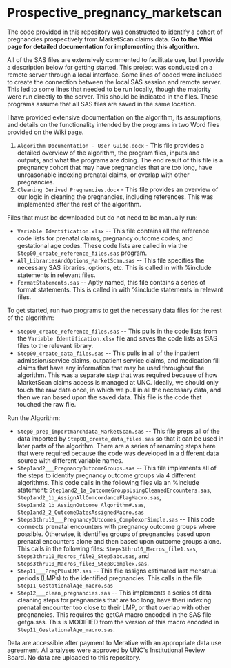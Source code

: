 # Prospective_pregnancy_marketscan

The code provided in this repository was constructed to identify a cohort of pregnancies prospectively from MarketScan claims data. **Go to the Wiki page for detailed documentation for implementing this algorithm.**

All of the SAS files are extensively commented to facilitate use, but I provide a description below for getting started. This project was conducted on a remote server through a local interface. Some lines of coded were included to create the connection between the local SAS session and remote server. This led to some lines that needed to be run locally, though the majority were run directly to the server. This should be indicated in the files. These programs assume that all SAS files are saved in the same location.

I have provided extensive documentation on the algorithm, its assumptions, and details on the functionality intended by the programs in two Word files provided on the Wiki page.
1. `Algorithm Documentation - User Guide.docx` - This file provides a detailed overview of the algorithm, the program files, inputs and outputs, and what the programs are doing. The end result of this file is a pregnancy cohort that may have pregnancies that are too long, have unreasonable indexing prenatal claims, or overlap with other pregnancies.
2. `Cleaning Derived Pregnancies.docx` - This file provides an overview of our logic in cleaning the pregnancies, including references. This was implemented after the rest of the algorithm.

Files that must be downloaded but do not need to be manually run:
- `Variable Identification.xlsx` -- This file contains all the reference code lists for prenatal claims, pregnancy outcome codes, and gestational age codes. These code lists are called in via the `Step00_create_reference_files.sas` program.
- `All_LibrariesAndOptions_MarketScan.sas` -- This file specifies the necessary SAS libraries, options, etc. This is called in with %include statements in relevant files.
- `FormatStatements.sas` -- Aptly named, this file contains a series of format statements. This is called in with %include statements in relevant files.

To get started, run two programs to get the necessary data files for the rest of the algorithm:
- `Step00_create_reference_files.sas` -- This pulls in the code lists from the `Variable Identification.xlsx` file and saves the code lists as SAS files to the relevant library.
- `Step00_create_data_files.sas` -- This pulls in all of the inpatient admission/service claims, outpatient service claims, and medication fill claims that have any information that may be used throughout the algorithm. This was a separate step that was required because of how MarketScan claims access is managed at UNC. Ideally, we should only touch the raw data once, in which we pull in all the necessary data, and then we ran based upon the saved data. This file is the code that touched the raw file.

Run the Algorithm:
- `Step0_prep_importmarchdata_MarketScan.sas` -- This file preps all of the data imported by `Step00_create_data_files.sas` so that it can be used in later parts of the algorithm. There are a series of renaming steps here that were required because the code was developed in a different data source with different variable names.
- `Step1and2___PregnancyOutcomeGroups.sas` -- This file implements all of the steps to identify pregnancy outcome groups via 4 different algorithms. This code calls in the following files via an %include statement: `Step1and2_1a_OutcomeGroupsUsingCleanedEncounters.sas`, `Step1and2_1b_AssignAllConcordanceFlagMacro.sas`, `Step1and2_1b_AssignOutcome_Algorithm#.sas`, `Step1and2_2_OutcomeDatesAssignedMacro.sas`
- `Steps3thru10___PregnancyOUtcomes_ComplexorSimple.sas` -- This code connects prenatal encounters with pregnancy outcome groups where possible. Otherwise, it identifies groups of pregnancies based upon prenatal encounters alone and then based upon outcome groups alone. This calls in the following files: `Steps3thru10_Macros_file1.sas`, `Steps3thru10_Macros_file2_Step5abc.sas`, and `Steps3thru10_Macros_file3_Step8Complex.sas`.
- `Step11___PregPlusLMP.sas` -- This file assigns estimated last menstrual periods (LMPs) to the identified pregnancies. This calls in the file `Step11_GestationalAge_macro.sas`
- `Step12___clean_pregnancies.sas` -- This implements a series of data cleaning steps for pregnancies that are too long, have theri indexing prenatal encounter too close to their LMP, or that overlap with other pregnancies. This requires the getGA macro encoded in the SAS file getga.sas. This is MODIFIED from the version of this macro encoded in `Step11_GestationalAge_macro.sas`.

Data are accessible after payment to Merative with an appropriate data use agreement. All analyses were approved by UNC's Institutional Review Board. No data are uploaded to this repository.
